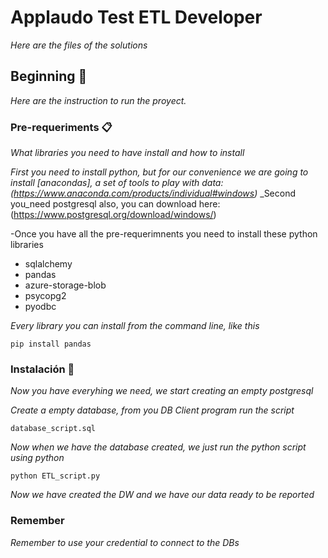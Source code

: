 # Applaudo Test ETL Developer

  _Here are the files of the solutions_

## Beginning 🚀

_Here are the instruction to run the proyect._


### Pre-requeriments 📋

_What libraries you need to have install and how to install_

_First you need to install python, but for our convenience we are going to install [anacondas], a set of tools to play with data: (https://www.anaconda.com/products/individual#windows)_
_Second you_need postgresql also, you can download here: (https://www.postgresql.org/download/windows/)


-Once you have all the pre-requerimnents you need to install these python libraries 
* sqlalchemy
* pandas
* azure-storage-blob
* psycopg2
* pyodbc

_Every library you can install from the command line, like this_
```
pip install pandas
```

### Instalación 🔧

_Now you have everyhing we need, we start creating an empty postgresql_

_Create a empty database, from you DB Client program run the script_

```
database_script.sql
```

_Now when we have the database created, we just run the python script using python_

```
python ETL_script.py
```

_Now we have created the DW and we have our data ready to be reported_

### Remember 
_Remember to use your credential to connect to the DBs_


